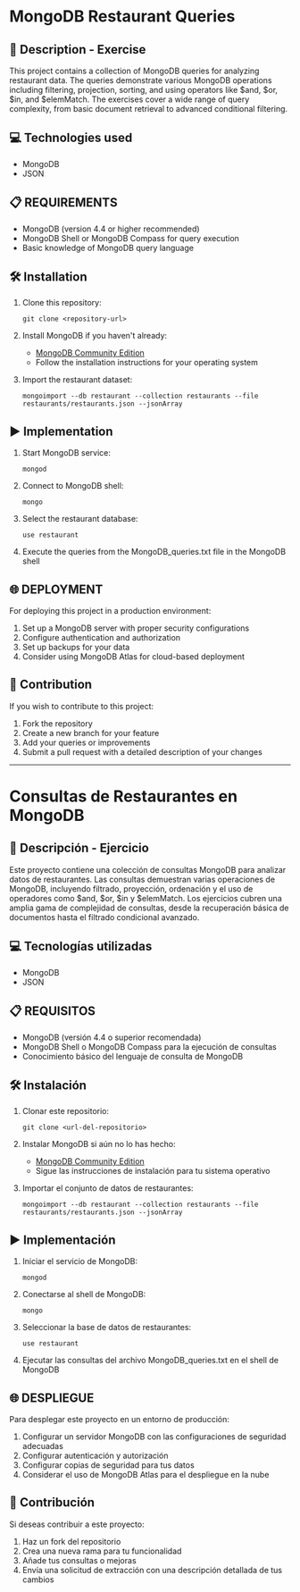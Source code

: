 # MongoDB Restaurant Queries

## 📄 Description - Exercise

This project contains a collection of MongoDB queries for analyzing restaurant data. The queries demonstrate various MongoDB operations including filtering, projection, sorting, and using operators like $and, $or, $in, and $elemMatch. The exercises cover a wide range of query complexity, from basic document retrieval to advanced conditional filtering.

## 💻 Technologies used

- MongoDB
- JSON

## 📋 REQUIREMENTS

- MongoDB (version 4.4 or higher recommended)
- MongoDB Shell or MongoDB Compass for query execution
- Basic knowledge of MongoDB query language

## 🛠️ Installation

1. Clone this repository:
   ```
   git clone <repository-url>
   ```

2. Install MongoDB if you haven't already:
   - [MongoDB Community Edition](https://www.mongodb.com/try/download/community)
   - Follow the installation instructions for your operating system

3. Import the restaurant dataset:
   ```
   mongoimport --db restaurant --collection restaurants --file restaurants/restaurants.json --jsonArray
   ```

## ▶️ Implementation

1. Start MongoDB service:
   ```
   mongod
   ```

2. Connect to MongoDB shell:
   ```
   mongo
   ```

3. Select the restaurant database:
   ```
   use restaurant
   ```

4. Execute the queries from the MongoDB_queries.txt file in the MongoDB shell

## 🌐 DEPLOYMENT

For deploying this project in a production environment:

1. Set up a MongoDB server with proper security configurations
2. Configure authentication and authorization
3. Set up backups for your data
4. Consider using MongoDB Atlas for cloud-based deployment

## 🤝 Contribution

If you wish to contribute to this project:

1. Fork the repository
2. Create a new branch for your feature
3. Add your queries or improvements
4. Submit a pull request with a detailed description of your changes

---

# Consultas de Restaurantes en MongoDB

## 📄 Descripción - Ejercicio

Este proyecto contiene una colección de consultas MongoDB para analizar datos de restaurantes. Las consultas demuestran varias operaciones de MongoDB, incluyendo filtrado, proyección, ordenación y el uso de operadores como $and, $or, $in y $elemMatch. Los ejercicios cubren una amplia gama de complejidad de consultas, desde la recuperación básica de documentos hasta el filtrado condicional avanzado.

## 💻 Tecnologías utilizadas

- MongoDB
- JSON

## 📋 REQUISITOS

- MongoDB (versión 4.4 o superior recomendada)
- MongoDB Shell o MongoDB Compass para la ejecución de consultas
- Conocimiento básico del lenguaje de consulta de MongoDB

## 🛠️ Instalación

1. Clonar este repositorio:
   ```
   git clone <url-del-repositorio>
   ```

2. Instalar MongoDB si aún no lo has hecho:
   - [MongoDB Community Edition](https://www.mongodb.com/try/download/community)
   - Sigue las instrucciones de instalación para tu sistema operativo

3. Importar el conjunto de datos de restaurantes:
   ```
   mongoimport --db restaurant --collection restaurants --file restaurants/restaurants.json --jsonArray
   ```

## ▶️ Implementación

1. Iniciar el servicio de MongoDB:
   ```
   mongod
   ```

2. Conectarse al shell de MongoDB:
   ```
   mongo
   ```

3. Seleccionar la base de datos de restaurantes:
   ```
   use restaurant
   ```

4. Ejecutar las consultas del archivo MongoDB_queries.txt en el shell de MongoDB

## 🌐 DESPLIEGUE

Para desplegar este proyecto en un entorno de producción:

1. Configurar un servidor MongoDB con las configuraciones de seguridad adecuadas
2. Configurar autenticación y autorización
3. Configurar copias de seguridad para tus datos
4. Considerar el uso de MongoDB Atlas para el despliegue en la nube

## 🤝 Contribución

Si deseas contribuir a este proyecto:

1. Haz un fork del repositorio
2. Crea una nueva rama para tu funcionalidad
3. Añade tus consultas o mejoras
4. Envía una solicitud de extracción con una descripción detallada de tus cambios
